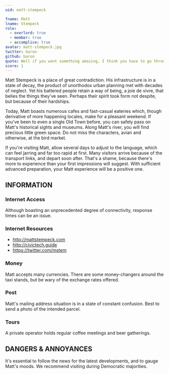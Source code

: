 ```yaml
---
uid: matt-stempeck

fname: Matt
lname: Stempeck
role:
  - overlord: true
  - member: true
  - accomplice: true
avatar: matt-stempeck.jpg
twitter: baron
github: baron
quote: Well if you want something amazing, I think you have to go through a bit of hassle - the British guy on Grand Designs
score: 1
---
```


Matt Stempeck is a place of great contradiction. His infrastructure is in a state of decay, the product of unorthodox urban planning met with decades of neglect. Yet his battered people retain a way of being, a joie de vivre, that belies the things they've seen. Perhaps their spirit took form not despite, but because of their hardships.

Today, Matt boasts numerous cafes and fast-casual eateries which, though derivative of more happening locales, make for a pleasant weekend. If you've been to even a single Old Town before, you can safely pass on Matt's historical sights and museums. Along Matt's river, you will find precious little green space. Do not miss the characters, avian and otherwise, at the bird market.

If you're visiting Matt, allow several days to adjust to the language, which can feel jarring and far too rapid at first. Many visitors arrive because of the transport links, and depart soon after. That's a shame, because there's more to experience than your first impressions will suggest. With sufficient advanced preparation, your Matt experience will be a positive one.

## INFORMATION

### Internet Access
Although boasting an unprecedented degree of connectivity, response times can be an issue.

### Internet Resources
- http://mattstempeck.com
- http://civictech.guide
- https://twitter.com/mstem

### Money
Matt accepts many currencies. There are some money-changers around the taxi stands, but be wary of the exchange rates offered.

### Post
Matt's mailing address situation is in a state of constant confusion. Best to send a photo of the intended parcel.

### Tours
A private operator holds regular coffee meetings and beer gatherings.

## DANGERS & ANNOYANCES
It's essential to follow the news for the latest developments, and to gauge Matt's moods. We recommend visiting during Democratic majorities.
